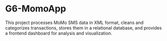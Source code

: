 # G6-MomoApp
This project processes MoMo SMS data in XML format, cleans and categorizes transactions, stores them in a relational database, and provides a frontend dashboard for analysis and visualization.

